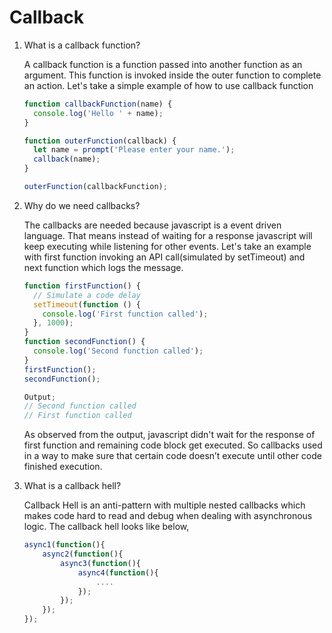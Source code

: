 # Callback

1. What is a callback function?

   A callback function is a function passed into another function as an argument. This function is invoked inside the outer function to complete an action.
   Let's take a simple example of how to use callback function

   ```javascript
   function callbackFunction(name) {
     console.log('Hello ' + name);
   }

   function outerFunction(callback) {
     let name = prompt('Please enter your name.');
     callback(name);
   }

   outerFunction(callbackFunction);
   ```

2. Why do we need callbacks?

   The callbacks are needed because javascript is a event driven language. That means instead of waiting for a response javascript will keep executing while listening for other events.
   Let's take an example with first function invoking an API call(simulated by setTimeout) and next function which logs the message.

   ```javascript
   function firstFunction() {
     // Simulate a code delay
     setTimeout(function () {
       console.log('First function called');
     }, 1000);
   }
   function secondFunction() {
     console.log('Second function called');
   }
   firstFunction();
   secondFunction();

   Output;
   // Second function called
   // First function called
   ```

   As observed from the output, javascript didn't wait for the response of first function and remaining code block get executed. So callbacks used in a way to make sure that certain code doesn’t execute until other code finished execution.

3. What is a callback hell?

   Callback Hell is an anti-pattern with multiple nested callbacks which makes code hard to read and debug when dealing with asynchronous logic. The callback hell looks like below,

   ```javascript
   async1(function(){
       async2(function(){
           async3(function(){
               async4(function(){
                   ....
               });
           });
       });
   });
   ```

